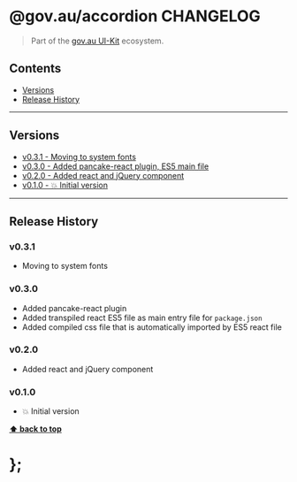 @gov.au/accordion CHANGELOG
======================

> Part of the [gov.au UI-Kit](https://github.com/govau/uikit/) ecosystem.


## Contents

* [Versions](#install)
* [Release History](#release-history)


----------------------------------------------------------------------------------------------------------------------------------------------------------------


## Versions

* [v0.3.1 - Moving to system fonts](v031)
* [v0.3.0 - Added pancake-react plugin, ES5 main file](v030)
* [v0.2.0 - Added react and jQuery component](v020)
* [v0.1.0 - 💥 Initial version](v010)


----------------------------------------------------------------------------------------------------------------------------------------------------------------


## Release History

### v0.3.1

- Moving to system fonts


### v0.3.0

- Added pancake-react plugin
- Added transpiled react ES5 file as main entry file for `package.json`
- Added compiled css file that is automatically imported by ES5 react file


### v0.2.0

- Added react and jQuery component


### v0.1.0

- 💥 Initial version


**[⬆ back to top](#contents)**


# };
